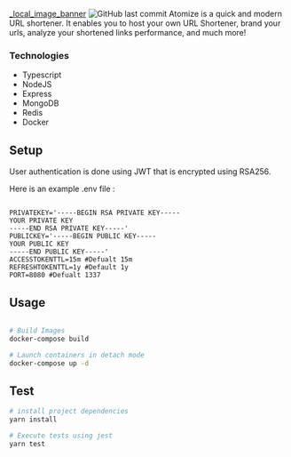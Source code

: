 [_local_image_banner](https://user-images.githubusercontent.com/97390127/173237385-f8bd29b2-0c5e-4994-add2-a8dced378f24.png)
![GitHub last commit](https://img.shields.io/github/last-commit/mostafa-wahib/atomize)
Atomize is a quick and modern URL shortener. It enables you to host your own URL Shortener, brand your urls, analyze your shortened links performance, and much more!

### Technologies

- Typescript
- NodeJS
- Express
- MongoDB
- Redis
- Docker

## Setup

User authentication is done using JWT that is encrypted using RSA256.

Here is an example .env file :

```env

PRIVATEKEY='-----BEGIN RSA PRIVATE KEY-----
YOUR PRIVATE KEY
-----END RSA PRIVATE KEY-----'
PUBLICKEY='-----BEGIN PUBLIC KEY-----
YOUR PUBLIC KEY
-----END PUBLIC KEY-----'
ACCESSTOKENTTL=15m #Defualt 15m
REFRESHTOKENTTL=1y #Default 1y
PORT=8080 #Defualt 1337
```

## Usage

```bash

# Build Images
docker-compose build

# Launch containers in detach mode
docker-compose up -d
```

## Test

```bash
# install project dependencies
yarn install

# Execute tests using jest
yarn test
```

